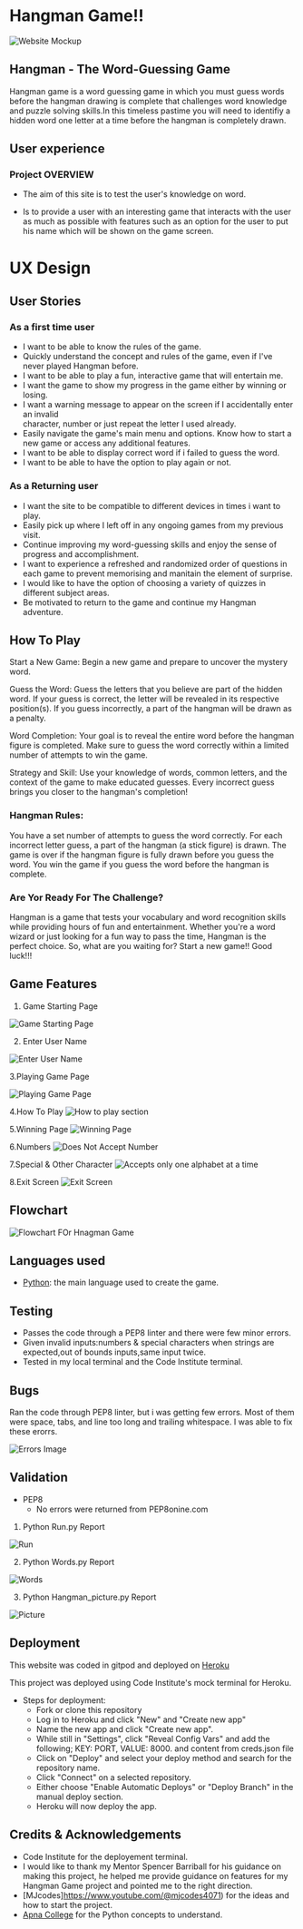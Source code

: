 # Hangman Game!!

![Website Mockup](/images/am-i-responsive.png)

##  Hangman - The Word-Guessing Game

Hangman game is a word guessing game in which you must guess words before the hangman drawing is complete that challenges word knowledge and puzzle solving skills.In this timeless pastime you will need to identifiy a hidden word one letter at a time before the hangman is completely drawn.

## User experience

### Project OVERVIEW

- The aim of this site is to test the user's knowledge on word.

- Is to provide a user with an interesting game that interacts with the user as much as possible with features such as an option for the user to put his name which will be shown on the game screen.

# UX Design

## User Stories

### As a first time user

- I want to be able to know the rules of the game.
- Quickly understand the concept and rules of the game, even if I've never played Hangman before.
- I want to be able to play a fun, interactive game that will entertain me.
- I want the game to show my progress in the game either by winning or losing.
- I want a warning message to appear on the screen if I accidentally enter an invalid  
  character, number or just repeat the letter I used already.
- Easily navigate the game's main menu and options.
  Know how to start a new game or access any additional features.
- I want to be able to display correct word if i failed to guess the word.
- I want to be able to have the option to play again or not.

### As a Returning user

- I want the site to be compatible to different devices in times i want to play.
- Easily pick up where I left off in any ongoing games from my previous visit.
- Continue improving my word-guessing skills and enjoy the sense of progress and accomplishment.
- I want to experience a refreshed and randomized order of questions in each game to prevent memorising and manitain the element of surprise.
- I would like to have the option of choosing a variety of quizzes in different subject areas.
- Be motivated to return to the game and continue my Hangman adventure.

## How To Play

Start a New Game: Begin a new game and prepare to uncover the mystery word.

Guess the Word: Guess the letters that you believe are part of the hidden word. If your guess is correct, the letter will be revealed in its respective position(s). If you guess incorrectly, a part of the hangman will be drawn as a penalty.

Word Completion: Your goal is to reveal the entire word before the hangman figure is completed. Make sure to guess the word correctly within a limited number of attempts to win the game.

Strategy and Skill: Use your knowledge of words, common letters, and the context of the game to make educated guesses. Every incorrect guess brings you closer to the hangman's completion!

### Hangman Rules:

You have a set number of attempts to guess the word correctly.
For each incorrect letter guess, a part of the hangman (a stick figure) is drawn.
The game is over if the hangman figure is fully drawn before you guess the word.
You win the game if you guess the word before the hangman is complete.


### Are Yor Ready For The Challenge?

Hangman is a game that tests your vocabulary and word recognition skills while providing hours of fun and entertainment. Whether you're a word wizard or just looking for a fun way to pass the time, Hangman is the perfect choice. So, what are you waiting for? Start a new game!! Good luck!!!

## Game Features

1. Game Starting Page

![Game Starting Page](images/Game%20starting%20page%20.PNG)

2. Enter User Name

![Enter User Name](images/name_input_page.PNG)

3.Playing Game Page

![Playing Game Page](images/hangman-start-page.PNG)

4.How To Play
![How to play section](images/how-to-play-page.PNG)

5.Winning Page
![Winning Page](images/winning_page.PNG)

6.Numbers
![Does Not Accept Number](images/number.PNG)

7.Special & Other Character
![Accepts only one alphabet at a time](images/other_letter.PNG)

8.Exit Screen
![Exit Screen](images/exit_page.PNG)

## Flowchart

![Flowchart FOr Hnagman Game](images/Flowchart.PNG)

## Languages used

* [Python](https://www.python.org/): the main language used to create the game.

## Testing

- Passes the code through a PEP8 linter and there were few minor errors.
- Given invalid inputs:numbers & special characters when strings are expected,out of bounds inputs,same input twice.
- Tested in my local terminal and the Code Institute terminal.

## Bugs

Ran the code through PEP8 linter, but i was getting few errors. Most of them were space, tabs, and line too long and trailing whitespace. I was able to fix these erorrs. 

![Errors Image](images/python_linter_bugs.PNG)

## Validation

- PEP8 
   - No errors were returned from PEP8onine.com

1. Python Run.py Report

![Run](images/python_resolved_bugs.PNG)

2. Python Words.py Report

![Words](images/python_linter_words.PNG)

3. Python Hangman_picture.py Report

![Picture](images/python_linter_picture.PNG)

## Deployment 

This website was coded in gitpod and deployed on [Heroku](https://id.heroku.com/login)

This project was deployed using Code Institute's mock terminal for Heroku.

- Steps for deployment:
   - Fork or clone this repository
   - Log in to Heroku and click "New" and "Create new app"
   - Name the new app and click "Create new app".
   - While still in "Settings", click "Reveal Config Vars" and add the following; KEY: PORT, VALUE: 8000. and content from creds.json file
   - Click on "Deploy" and select your deploy method and search for the repository name.
   - Click "Connect" on a selected repository.
   - Either choose "Enable Automatic Deploys" or "Deploy Branch" in the manual deploy section.
   - Heroku will now deploy the app.

##  Credits & Acknowledgements

- Code Institute for the deployement terminal.
- I would like to thank my Mentor Spencer Barriball for his guidance on making this project, he helped me provide guidance on features 
  for my Hangman Game project and pointed me to the right direction.
- [MJcodes]https://www.youtube.com/@mjcodes4071) for the ideas and how to start the project.
- [Apna College](https://www.youtube.com/@ApnaCollegeOfficial) for the Python concepts to understand.



